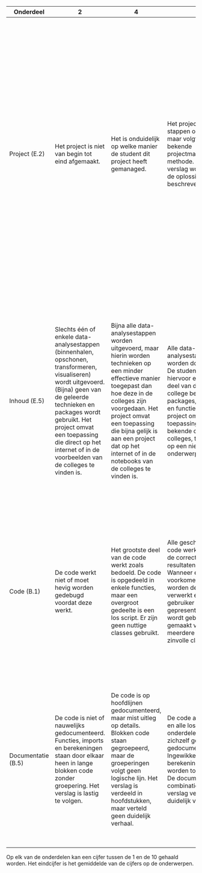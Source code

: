 | Onderdeel     | 2                                                                                                          | 4                                                                                                               | 6                                                                                                                                 | 8                                                                                                                                            | 10                                                                                                                                                   |
|---------------|------------------------------------------------------------------------------------------------------------|-----------------------------------------------------------------------------------------------------------------|--------------------------------------------------------------------------------------------------------------------------------|----------------------------------------------------------------------------------------------------------------------------------------------|-------------------------------------------------------------------------------------------------------------------------------------------------------|
| Project (E.2) | Het project is niet van begin tot eind afgemaakt.                                                          | Het is onduidelijk op welke manier de student dit project heeft gemanaged.                                     | Het project is in stappen opgedeeld, maar volgt geen bekende projectmanagement-methode. In het verslag wordt vooral de oplossing (code) beschreven. | Het project is volgens een duidelijke methode uitgevoerd (bijv. Crisp DM). De student beschrijft niet alleen het probleem en de oplossing (code), maar ook de achtergrond van het probleem en in hoeverre het is gelukt om dit op te lossen (business understanding). | Het project is volgens een duidelijke methode uitgevoerd. De student beschrijft hypotheses en experimenten om deze te ontkrachten, hierbij wordt niet alleen de oplossing (code) maar ook de waarde voor de business beschreven. Het project is volgens een goed passende methode uitgevoerd. De student beschrijft de iteraties van hypotheses en experimenten om deze te ontkrachten. Daarbij wordt zowel de uiteindelijke oplossing, als de weg ernaartoe én de waarde voor de business beschreven. |
| Inhoud (E.5)  | Slechts één of enkele data-analysestappen (binnenhalen, opschonen, transformeren, visualiseren) wordt uitgevoerd. (Bijna) geen van de geleerde technieken en packages wordt gebruikt. Het project omvat een toepassing die direct op het internet of in de voorbeelden van de colleges te vinden is. | Bijna alle data-analysestappen worden uitgevoerd, maar hierin worden technieken op een minder effectieve manier toegepast dan hoe deze in de colleges zijn voorgedaan. Het project omvat een toepassing die bijna gelijk is aan een project dat op het internet of in de notebooks van de colleges te vinden is. | Alle data-analysestappen worden doorlopen. De student gebruikt hiervoor een groot deel van de in het college behandelde packages, operators en functies. Het project omvat een toepassing van bekende code uit de colleges, toegepast op een nieuw, eigen onderwerp. | Alle data-analysestappen worden doorlopen. De student beheerst alle geleerde functies en laat zien alle packages te beheersen en legt uit waarom hij/zij hiervoor heeft gekozen. Deze functionaliteit is uitgebreid met eigen functies of andere packages. Het project omvat een toepassing die niet in college aan bod is gekomen en goed bij de geleerde onderwerpen past. | Alle data-analysestappen worden doorlopen. Hierbij wordt aandacht geschonken aan alle geleerde vaardigheden. Ook laat de student zien ook een aantal aanvullende vaardigheden te hebben geleerd. De student legt hierbij uit waarom bepaalde functies/packages zijn gekozen. Het project omvat een unieke toepassing dat niet in college aan bod is gekomen en de student weet hiermee perfect gebruik te maken van de kracht van Python.                   |
| Code (B.1)    | De code werkt niet of moet hevig worden gedebugd voordat deze werkt.                                       | Het grootste deel van de code werkt zoals bedoeld. De code is opgedeeld in enkele functies, maar een overgroot gedeelte is een los script. Er zijn geen nuttige classes gebruikt. | Alle geschreven code werkt en geeft de correcte resultaten weer. Wanneer er fouten voorkomen, dan worden deze netjes verwerkt en aan de gebruiker gepresenteerd. Er wordt gebruik gemaakt van meerdere functies en zinvolle classes. | Alle geschreven code werkt en geeft de correcte resultaten weer. Fouten worden afgehandeld en aan de gebruiker gepresenteerd. De functies en classes worden gebruikt op een manier dat deze hergebruikt kunnen worden in andere projecten of met een andere dataset. Er is ook aandacht besteed aan logging. | De gehele code werkt en geeft efficiënt de juiste resultaten weer. Fouten worden afgehandeld. De code is modulair, object-oriented opgezet, zodat het met minimale aanpassingen ook in andere projecten of op andere datasets te gebruiken is. Er worden logs geschreven in het gehele proces.             |
| Documentatie (B.5) | De code is niet of nauwelijks gedocumenteerd. Functies, imports en berekeningen staan door elkaar heen in lange blokken code zonder groepering. Het verslag is lastig te volgen. | De code is op hoofdlijnen gedocumenteerd, maar mist uitleg op details. Blokken code staan gegroepeerd, maar de groeperingen volgt geen logische lijn. Het verslag is verdeeld in hoofdstukken, maar verteld geen duidelijk verhaal. | De code als geheel en alle losse onderdelen zijn op zichzelf goed gedocumenteerd. Ingewikkelde berekeningen worden toegelicht. De documentatie in combinatie met het verslag verteld een duidelijk verhaal. | De code als geheel en alle losse onderdelen zijn op zichzelf goed gedocumenteerd. Ingewikkelde berekeningen worden toegelicht en hebben een referentie voor verder uitleg. Titels teksten, visualisaties met subscripts en modellen begeleiden de lezer in het begrijpen en volgen van de problemen en oplossingen. | De code, documentatie en verslag maken van het project een duidelijk geheel, dat door anderen zonder verdere uitleg zou kunnen worden begrepen. Studenten die dit vak nog niet gevolgd hebben begrijpen wat er van begin tot eind gebeurt.                                 |

Op elk van de onderdelen kan een cijfer tussen de 1 en de 10 gehaald worden. Het eindcijfer is het gemiddelde van de cijfers op de onderwerpen.
